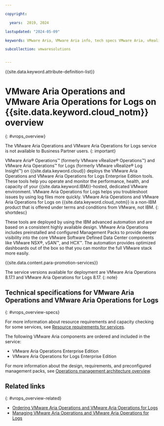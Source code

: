 ```yaml
---

copyright:

  years:  2019, 2024

lastupdated: "2024-05-09"

keywords: VMware Aria, VMware Aria info, tech specs VMware Aria, vRealize info

subcollection: vmwaresolutions


---
```


{{site.data.keyword.attribute-definition-list}}

# VMware Aria Operations and VMware Aria Operations for Logs on {{site.data.keyword.cloud_notm}} overview
{: #vrops_overview}

The VMware Aria Operations and VMware Aria Operations for Logs service is not available to Business Partner users.
{: important}

VMware Aria® Operations™ (formerly VMware vRealize® Operations™) and VMware Aria Operations™ for Logs (formerly VMware vRealize® Log Insight™) on {{site.data.keyword.cloud}} deploys the VMware Aria Operations and VMware Aria Operations for Logs Enterprise Edition tools. These tools help you operate and monitor the performance, health, and capacity of your {{site.data.keyword.IBM}}-hosted, dedicated VMware environment. VMware Aria Operations for Logs helps you troubleshoot issues by using log files more quickly. VMware Aria Operations and VMware Aria Operations for Logs on {{site.data.keyword.cloud_notm}} is a non-IBM product that is offered under terms and conditions from VMware, not IBM.
{: shortdesc}

These tools are deployed by using the IBM advanced automation and are based on a consistent highly available design. VMware Aria Operations includes preinstalled and configured Management Packs to provide deeper visibility into the core VMware Software Defined Data Center components like VMware NSX®, vSAN™, and HCX™. The automation provides optimized dashboards out of the box so that you can monitor the full VMware stack more easily.

{{site.data.content.para-promotion-services}}

The service versions available for deployment are VMware Aria Operations 8.17.1 and VMware Aria Operations for Logs 8.17.
{: note}

## Technical specifications for VMware Aria Operations and VMware Aria Operations for Logs
{: #vrops_overview-specs}

For more information about resource requirements and capacity checking for some services, see [Resource requirements for services](/docs/vmwaresolutions?topic=vmwaresolutions-vc_addingservices#vc_addingservices-resource-requirements).

The following VMware Aria components are ordered and included in the service:
* VMware Aria Operations Enterprise Edition
* VMware Aria Operations for Logs Enterprise Edition

For more information about the design, requirements, and preconfigured management packs, see [Operations management architecture overview](/docs/vmwaresolutions?topic=vmwaresolutions-opsmgmt-arch).

## Related links
{: #vrops_overview-related}

* [Ordering VMware Aria Operations and VMware Aria Operations for Logs](/docs/vmwaresolutions?topic=vmwaresolutions-vrops_ordering)
* [Managing VMware Aria Operations and VMware Aria Operations for Logs](/docs/vmwaresolutions?topic=vmwaresolutions-managing_vrops)
